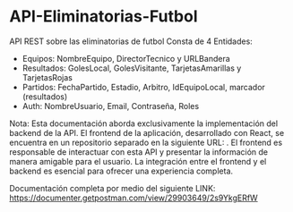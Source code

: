 # API-Eliminatorias-Futbol
API REST sobre las eliminatorias de futbol
Consta de 4 Entidades:
  - Equipos: NombreEquipo, DirectorTecnico y URLBandera
  - Resultados: GolesLocal, GolesVisitante, TarjetasAmarillas y TarjetasRojas
  - Partidos: FechaPartido, Estadio, Arbitro, IdEquipoLocal, marcador (resultados)
  - Auth: NombreUsuario, Email, Contraseña, Roles

Nota: Esta documentación aborda exclusivamente la implementación del backend de la API. El frontend de la aplicación, desarrollado con React, se encuentra en un repositorio separado en la siguiente URL: .
El frontend es responsable de interactuar con esta API y presentar la información de manera amigable para el usuario. La integración entre el frontend y el backend es esencial para ofrecer una experiencia completa.

Documentación completa por medio del siguiente LINK: https://documenter.getpostman.com/view/29903649/2s9YkgERfW
